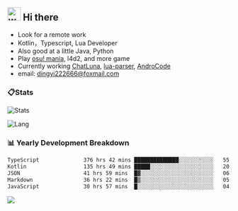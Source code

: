 ## <img alt="wave" src="https://raw.githubusercontent.com/MartinHeinz/MartinHeinz/master/wave.gif" width="30px"> Hi there

- Look for a remote work
- Kotlin，Typescript, Lua Developer
- Also good at a little Java, Python
- Play [osu! mania](https://osu.ppy.sh/users/29808669), l4d2, and more game
- Currently working [ChatLuna](https://github.com/ChatLunaLab), [lua-parser](https://github.com/dingyi222666/lua-parser), [AndroCode](https://github.com/dingyi222666/AndroCode)
- email: [dingyi222666@foxmail.com](mailto:dingyi222666@foxmail.com)

### 📋Stats

![Stats](https://github-readme-stats.vercel.app/api?username=dingyi222666&show_icons=true&icon_color=47A69E&title_color=47A69E&count_private=true)    

![Lang](https://github-readme-stats.vercel.app/api/top-langs/?username=dingyi222666&layout=compact&title_color=47A69E&hide=html,css,c,c%2B%2B)   

### 📊 Yearly Development Breakdown

<!--START_SECTION:waka-->

```txt
TypeScript              376 hrs 42 mins ██████████████░░░░░░░░░░░   55.88 %
Kotlin                  135 hrs 49 mins █████░░░░░░░░░░░░░░░░░░░░   20.15 %
JSON                    41 hrs 59 mins  █▓░░░░░░░░░░░░░░░░░░░░░░░   06.23 %
Markdown                36 hrs 22 mins  █▒░░░░░░░░░░░░░░░░░░░░░░░   05.40 %
JavaScript              30 hrs 57 mins  █░░░░░░░░░░░░░░░░░░░░░░░░   04.59 %
```

<!--END_SECTION:waka-->

![](https://komarev.com/ghpvc/?username=dingyi222666)
